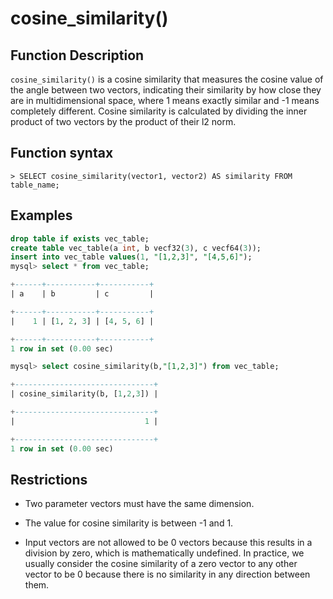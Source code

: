 # **cosine\_similarity()**

## **Function Description**

`cosine_similarity()` is a cosine similarity that measures the cosine value of the angle between two vectors, indicating their similarity by how close they are in multidimensional space, where 1 means exactly similar and -1 means completely different. Cosine similarity is calculated by dividing the inner product of two vectors by the product of their l2 norm.

## **Function syntax**

```
> SELECT cosine_similarity(vector1, vector2) AS similarity FROM table_name;
```

## **Examples**

```sql
drop table if exists vec_table;
create table vec_table(a int, b vecf32(3), c vecf64(3));
insert into vec_table values(1, "[1,2,3]", "[4,5,6]");
mysql> select * from vec_table;

+------+-----------+-----------+
| a    | b         | c         |

+------+-----------+-----------+
|    1 | [1, 2, 3] | [4, 5, 6] |

+------+-----------+-----------+
1 row in set (0.00 sec)

mysql> select cosine_similarity(b,"[1,2,3]") from vec_table;

+-------------------------------+
| cosine_similarity(b, [1,2,3]) |

+-------------------------------+
|                             1 |

+-------------------------------+
1 row in set (0.00 sec)
```

## **Restrictions**

- Two parameter vectors must have the same dimension.

- The value for cosine similarity is between -1 and 1.

- Input vectors are not allowed to be 0 vectors because this results in a division by zero, which is mathematically undefined. In practice, we usually consider the cosine similarity of a zero vector to any other vector to be 0 because there is no similarity in any direction between them.
